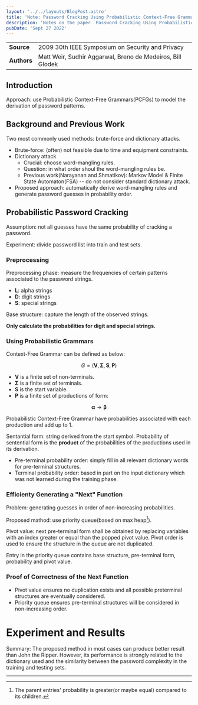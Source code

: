 ```yaml
---
layout: '../../layouts/BlogPost.astro'
title: 'Note: Password Cracking Using Probabilistic Context-Free Grammars'
description: 'Notes on the paper `Password Cracking Using Probabilistic  Context-Free Grammars`'
pubDate: 'Sept 27 2022'
---
```


|             |                                                            |
| ----------- | ---------------------------------------------------------- |
| **Source**  | 2009 30th IEEE Symposium on Security and Privacy           |
| **Authors** | Matt Weir, Sudhir Aggarwal, Breno de Medeiros, Bill Glodek |

## Introduction

Approach: use Probabilistic Context-Free Grammars(PCFGs) to model the derivation of password patterns.

## Background and Previous Work

Two most commonly used methods: brute-force and dictionary attacks.

- Brute-force: (often) not feasible due to time and equipment constraints.
- Dictionary attack
   - Crucial: choose word-mangling rules.
   - Question: in what order shoul the word-mangling rules be.
   - Previous work(Narayanan and Shmatikov): Markov Model & Finite State Automaton(FSA) -- do not consider standard dictionary attack.
- Proposed approach: automatically derive word-mangling rules and generate password guesses in probability order.

## Probabilistic Password Cracking

Assumption: not all guesses have the same probability of cracking a password.

Experiment: divide password list into train and test sets.

### Preprocessing

Preprocessing phase: measure the frequencies of certain patterns associated to the password strings.

- $\mathbf{L}$: alpha strings
- $\mathbf{D}$: digit strings
- $\mathbf{S}$: special strings

Base structure: capture the length of the observed strings.

**Only calculate the probabilities for digit and special strings.**

### Using Probabilistic Grammars

Context-Free Grammar can be defined as below:

$$
G = (\mathbf{V}, \mathbf{\Sigma}, \mathbf{S}, \mathbf{P})
$$

- $\mathbf{V}$ is a finite set of non-terminals.
- $\mathbf{\Sigma}$ is a finite set of terminals.
- $\mathbf{S}$ is the start variable.
- $\mathbf{P}$ is a finite set of productions of form:

$$
\boldsymbol{\alpha} \rightarrow \boldsymbol{\beta}
$$

Probabilistic Context-Free Grammar have probabilities associated with each production and add up to 1.

Sentantial form: string derived from the start symbol. Probability of sentential form is the **product** of the probabilities of the productions used in its derivation.

- Pre-terminal probability order: simply fill in all relevant dictionary words for  pre-terminal structures.
- Terminal probability order: based in part on the input dictionary which was not learned during the training phase.

### Efficienty Generating a "Next" Function

Problem: generating guesses in order of non-increasing probabilities.

Proposed mathod: use priority queue(based on max heap[^1]).

Pivot value: next pre-terminal form shall be obtained by replacing variables with an index greater or equal than the popped pivot value. Pivot order is used to ensure the structure in the queue are not duplicated.

Entry in the priority queue contains base structure, pre-terminal form, probability and pivot value.

### Proof of Correctness of the Next Function

- Pivot value ensures no duplication exists and all possible preterminal structures are eventually considered.
- Priority queue ensures pre-terminal structures will be considered in non-increasing order.

# Experiment and Results

Summary: The proposed method in most cases can produce better result than John the Ripper. However, its performance is strongly related to the dictionary used and the similarity between the password complexity in the training and testing sets.

---

[^1]: The parent entries' probability is greater(or maybe equal) compared to its children.